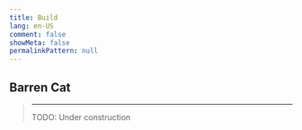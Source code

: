 ```yaml
---
title: Build
lang: en-US
comment: false
showMeta: false
permalinkPattern: null
---
```


## Barren Cat

> --- 
> TODO: Under construction